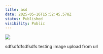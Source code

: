```yaml
---
title: asd
date: 2025-05-16T15:52:45.578Z
status: Published
visibility: Public
---
```


<img src="https://avatars.githubusercontent.com/u/22578494?v=4"><p>sdfsdfdfsdfsdfs testing image upload from url</p>